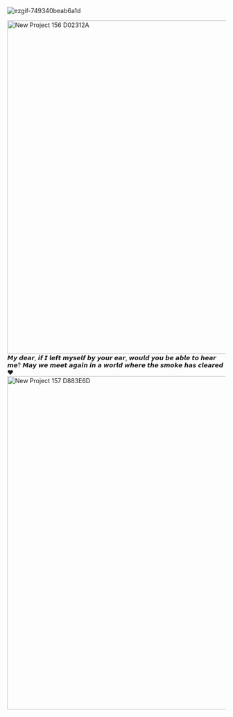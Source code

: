 ![ezgif-749340beab6a1d](https://github.com/user-attachments/assets/4584e882-0188-45da-9f93-3cd033e138d9)

<img width="2160" height="769" alt="New Project 156  D02312A" src="https://github.com/user-attachments/assets/e6e69a13-3e3a-487a-bf27-5ec70836a2be" />
  ‎𝙈𝙮 𝙙𝙚𝙖𝙧, 𝙞𝙛 𝙄 𝙡𝙚𝙛𝙩 𝙢𝙮𝙨𝙚𝙡𝙛 𝙗𝙮 𝙮𝙤𝙪𝙧 𝙚𝙖𝙧,                                       
  𝙬𝙤𝙪𝙡𝙙 𝙮𝙤𝙪 𝙗𝙚 𝙖𝙗𝙡𝙚 𝙩𝙤 𝙝𝙚𝙖𝙧 𝙢𝙚?      
 𝙈𝙖𝙮 𝙬𝙚 𝙢𝙚𝙚𝙩 𝙖𝙜𝙖𝙞𝙣 𝙞𝙣 𝙖 𝙬𝙤𝙧𝙡𝙙       
  𝙬𝙝𝙚𝙧𝙚 𝙩𝙝𝙚 𝙨𝙢𝙤𝙠𝙚 𝙝𝙖𝙨 𝙘𝙡𝙚𝙖𝙧𝙚𝙙 ♥      

<img width="2160" height="769" alt="New Project 157  D883E6D" src="https://github.com/user-attachments/assets/9f1b5ef2-6a2d-45f4-83c2-5fad6a271dfa" />

